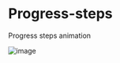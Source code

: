 # Progress-steps
Progress steps animation

![image](https://user-images.githubusercontent.com/82542634/170477546-dbd4a508-375b-4be1-a5a2-c12363ba01e6.png)
